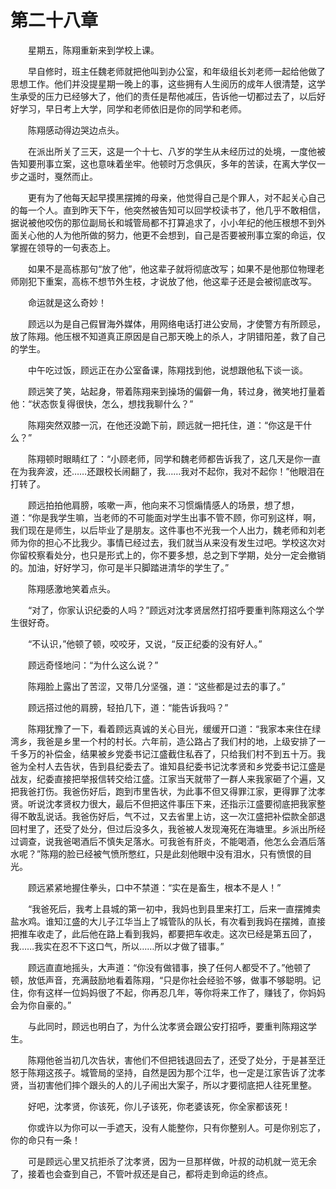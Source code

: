 #	第二十八章

　　星期五，陈翔重新来到学校上课。

　　早自修时，班主任魏老师就把他叫到办公室，和年级组长刘老师一起给他做了思想工作。他们并没提星期一晚上的事，这些拥有人生阅历的成年人很清楚，这学生承受的压力已经够大了，他们的责任是帮他减压，告诉他一切都过去了，以后好好学习，早日考上大学，同学和老师依旧是你的同学和老师。

　　陈翔感动得边哭边点头。

　　在派出所关了三天，这是一个十七、八岁的学生从未经历过的处境，一度他被告知要刑事立案，这也意味着坐牢。他顿时万念俱灰，多年的苦读，在离大学仅一步之遥时，戛然而止。

　　更有为了他每天起早摸黑摆摊的母亲，他觉得自己是个罪人，对不起关心自己的每一个人。直到昨天下午，他突然被告知可以回学校读书了，他几乎不敢相信，据说被他咬伤的那位副局长和城管局都不打算追求了，小小年纪的他压根想不到外面关心他的人为他所做的努力，他更不会想到，自己是否要被刑事立案的命运，仅掌握在领导的一句表态上。

　　如果不是高栋那句“放了他”，他这辈子就将彻底改写；如果不是他那位物理老师刚犯下重案，高栋不想节外生枝，才说放了他，他这辈子还是会被彻底改写。

　　命运就是这么奇妙！

　　顾远以为是自己假冒海外媒体，用网络电话打进公安局，才使警方有所顾忌，放了陈翔。他压根不知道真正原因是自己那天晚上的杀人，才阴错阳差，救了自己的学生。

　　中午吃过饭，顾远正在办公室备课，陈翔找到他，说想跟他私下谈一谈。

　　顾远笑了笑，站起身，带着陈翔来到操场的偏僻一角，转过身，微笑地打量着他：“状态恢复得很快，怎么，想找我聊什么？”

　　陈翔突然双膝一沉，在他还没跪下前，顾远就一把托住，道：“你这是干什么？”

　　陈翔顿时眼睛红了：“小顾老师，同学和魏老师都告诉我了，这几天是你一直在为我奔波，还……还跟校长闹翻了，我……我对不起你，我对不起你！”他眼泪在打转了。

　　顾远拍拍他肩膀，咳嗽一声，他向来不习惯煽情感人的场景，想了想，道：“你是我学生嘛，当老师的不可能面对学生出事不管不顾，你可别这样，啊，我们现在是师生，以后毕业了是朋友。这件事也不光我一个人出力，魏老师和刘老师为你的担心不比我少。事情已经过去，我们就当从来没有发生过吧。学校这次对你留校察看处分，也只是形式上的，你不要多想，总之到下学期，处分一定会撤销的。加油，好好学习，你可是半只脚踏进清华的学生了。”

　　陈翔感激地笑着点头。

　　“对了，你家认识纪委的人吗？”顾远对沈孝贤居然打招呼要重判陈翔这么个学生很好奇。

　　“不认识，”他顿了顿，咬咬牙，又说，“反正纪委的没有好人。”

　　顾远奇怪地问：“为什么这么说？”

　　陈翔脸上露出了苦涩，又带几分坚强，道：“这些都是过去的事了。”

　　顾远搭过他的肩膀，轻拍几下，道：“能告诉我吗？”

　　陈翔犹豫了一下，看着顾远真诚的关心目光，缓缓开口道：“我家本来住在绿湾乡，我爸是乡里一个村的村长。六年前，造公路占了我们村的地，上级安排了一千多万的补偿金，结果被乡党委书记江盛截住私吞了，只给我们村不到五十万。我爸为全村人去告状，告到县纪委去了。谁知县纪委书记沈孝贤和乡党委书记江盛是战友，纪委直接把举报信转交给江盛。江家当天就带了一群人来我家砸了个遍，又把我爸打伤。我爸伤好后，跑到市里告状，为此事不但又得罪江家，更得罪了沈孝贤。听说沈孝贤权力很大，最后不但把这件事压下来，还指示江盛要彻底把我家整得不敢乱说话。我爸伤好后，气不过，又去省里上访，这一次江盛把补偿款全部退回村里了，还受了处分，但过后没多久，我爸被人发现淹死在海塘里。乡派出所经过调查，说我爸喝酒后不慎失足落水。可我爸有肝炎，不能喝酒，他怎么会酒后落水呢？”陈翔的脸已经被气愤所憋红，只是此刻他眼中没有泪水，只有愤恨的目光。

　　顾远紧紧地握住拳头，口中不禁道：“实在是畜生，根本不是人！”

　　“我爸死后，我考上县城的第一初中，我妈也到县里来打工，后来一直摆摊卖盐水鸡。谁知江盛的大儿子江华当上了城管队的队长，有次看到我妈在摆摊，直接把推车收走了，此后他在路上看到我妈，都要把车收走。这次已经是第五回了，我……我实在忍不下这口气，所以……所以才做了错事。”

　　顾远直直地摇头，大声道：“你没有做错事，换了任何人都受不了。”他顿了顿，放低声音，充满鼓励地看着陈翔，“只是你社会经验不够，做事不够聪明。记住，你有这样一位妈妈很了不起，你再忍几年，等你将来工作了，赚钱了，你妈妈会为你自豪的。”

　　与此同时，顾远也明白了，为什么沈孝贤会跟公安打招呼，要重判陈翔这学生。

　　陈翔他爸当初几次告状，害他们不但把钱退回去了，还受了处分，于是甚至迁怒于陈翔这孩子。城管局的坚持，自然是因为那个江华，也一定是江家告诉了沈孝贤，当初害他们摔个跟头的人的儿子闹出大案子，所以才要彻底把人往死里整。

　　好吧，沈孝贤，你该死，你儿子该死，你老婆该死，你全家都该死！

　　你或许以为你可以一手遮天，没有人能整你，只有你整别人。可是你别忘了，你的命只有一条！

　　可是顾远心里又抗拒杀了沈孝贤，因为一旦那样做，叶叔的动机就一览无余了，接着也会查到自己，不管叶叔还是自己，都将走到命运的终点。
